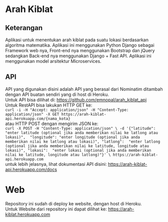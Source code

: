 # Arah Kiblat
## Keterangan
Aplikasi untuk menentukan arah kiblat pada suatu lokasi berdasarkan algoritma matematika. Aplikasi ini menggunakan Python Django sebagai Framework web nya, Front-end nya menggunakan Bootstrap dan jQuery sedangkan Back-end nya menggunakan Django + Fast API. Aplikasi ini menggunakan model arsitektur Microservices.

## API
API yang digunakan disini adalah API yang berasal dari Nominatim ditambah dengan API buatan sendiri yang di host di Heroku. <br>
Untuk API bisa dilihat di: https://github.com/emnopal/arah_kiblat_api <br>
Untuk RestAPI bisa lakukan HTTP GET ke: <br>
`curl -i -H "Accept: application/json" -H "Content-Type: application/json" -X GET https://arah-kiblat-api.herokuapp.com/{nama_kota}` <br>
atau HTTP POST dengan mengirim JSON ke: <br>
`curl -X POST -H "Content-Type: application/json" \
    -d '{"latitude": "enter latitude (optional jika anda memberikan nilai ke latlong atau lokasi)", 
         "longitude": "enter longitude (optional jika anda memberikan nilai ke latlong atau lokasi)",
         "latlong":  "enter latlong (optional jika anda memberikan nilai ke latitude, longitude atau lokasi)",
         "lokasi":  "enter lokasi (optional jika anda memberikan nilai ke latitude, longitude atau latlong)"}' \
    https://arah-kiblat-api.herokuapp.com` <br>
untuk lebih jelasnya, lihat dokumentasi API disini: https://arah-kiblat-api.herokuapp.com/docs<br>

# Web
Repository ini sudah di deploy ke website, dengan host di Heroku.<br>
Untuk Website dari repository ini dapat dilihat ke: https://arah-kiblat.herokuapp.com

